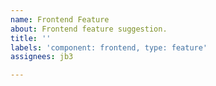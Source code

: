 ```yaml
---
name: Frontend Feature
about: Frontend feature suggestion.
title: ''
labels: 'component: frontend, type: feature'
assignees: jb3

---
```



